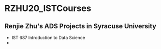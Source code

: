 # RZHU20_ISTCourses
## Renjie Zhu's ADS Projects in Syracuse University
- IST 687 Introduction to Data Science
- 
